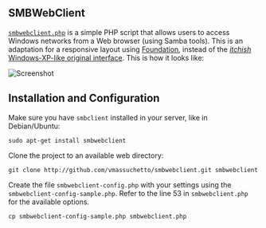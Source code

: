 ## SMBWebClient

[`smbwebclient.php`](http://sourceforge.net/projects/smbwebclient/) is a simple
PHP script that allows users to access Windows networks from a Web browser
(using Samba tools). This is an adaptation for a responsive layout using
[Foundation](http://foundation.zurb.com/), instead of the [_itchish_
Windows-XP-like original interface](https://a.fsdn.com/con/app/proj/smbwebclient/screenshots/8853.jpg/182/137).
This is how it looks like:

![Screenshot](https://raw.github.com/vmassuchetto/smbwebclient/master/style/screenshot.jpg)

## Installation and Configuration

Make sure you have `smbclient` installed in your server, like in Debian/Ubuntu:

    sudo apt-get install smbwebclient

Clone the project to an available web directory:

    git clone http://github.com/vmassuchetto/smbwebclient.git smbwebclient

Create the file `smbwebclient-config.php` with your settings using the
`smbwebclient-config-sample.php`. Refer to the line 53 in `smbwebclient.php`
for the available options.

    cp smbwebclient-config-sample.php smbwebclient.php
